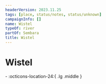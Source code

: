 ```yaml
---
headerVersion: 2023.11.25
tags: [place, status/notes, status/unknown]
campaignInfo: []
name: Wistel
typeOf: river
partOf: Sembara
title: Wistel
---
```

# Wistel
<div class="grid cards ext-narrow-margin ext-one-column" markdown>
-    :octicons-location-24:{ .lg .middle }   
</div>

